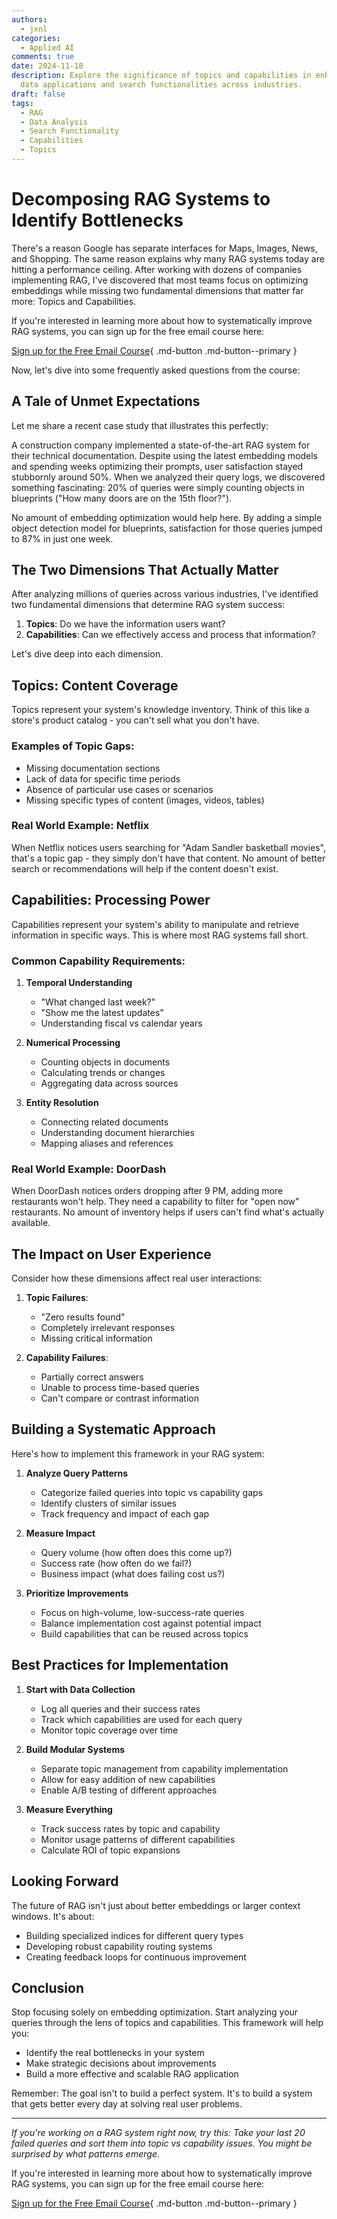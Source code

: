```yaml
---
authors:
  - jxnl
categories:
  - Applied AI
comments: true
date: 2024-11-18
description: Explore the significance of topics and capabilities in enhancing RAG
  data applications and search functionalities across industries.
draft: false
tags:
  - RAG
  - Data Analysis
  - Search Functionality
  - Capabilities
  - Topics
---
```


# Decomposing RAG Systems to Identify Bottlenecks

There's a reason Google has separate interfaces for Maps, Images, News, and Shopping. The same reason explains why many RAG systems today are hitting a performance ceiling. After working with dozens of companies implementing RAG, I've discovered that most teams focus on optimizing embeddings while missing two fundamental dimensions that matter far more: Topics and Capabilities.

<!-- more -->

If you're interested in learning more about how to systematically improve RAG systems, you can sign up for the free email course here:

[Sign up for the Free Email Course](https://dub.link/6wk-rag-email){ .md-button .md-button--primary }

Now, let's dive into some frequently asked questions from the course:

## A Tale of Unmet Expectations

Let me share a recent case study that illustrates this perfectly:

A construction company implemented a state-of-the-art RAG system for their technical documentation. Despite using the latest embedding models and spending weeks optimizing their prompts, user satisfaction stayed stubbornly around 50%. When we analyzed their query logs, we discovered something fascinating: 20% of queries were simply counting objects in blueprints ("How many doors are on the 15th floor?").

No amount of embedding optimization would help here. By adding a simple object detection model for blueprints, satisfaction for those queries jumped to 87% in just one week.

## The Two Dimensions That Actually Matter

After analyzing millions of queries across various industries, I've identified two fundamental dimensions that determine RAG system success:

1. **Topics**: Do we have the information users want?
2. **Capabilities**: Can we effectively access and process that information?

Let's dive deep into each dimension.

## Topics: Content Coverage

Topics represent your system's knowledge inventory. Think of this like a store's product catalog - you can't sell what you don't have.

### Examples of Topic Gaps:

- Missing documentation sections
- Lack of data for specific time periods
- Absence of particular use cases or scenarios
- Missing specific types of content (images, videos, tables)

### Real World Example: Netflix

When Netflix notices users searching for "Adam Sandler basketball movies", that's a topic gap - they simply don't have that content. No amount of better search or recommendations will help if the content doesn't exist.

## Capabilities: Processing Power

Capabilities represent your system's ability to manipulate and retrieve information in specific ways. This is where most RAG systems fall short.

### Common Capability Requirements:

1. **Temporal Understanding**

   - "What changed last week?"
   - "Show me the latest updates"
   - Understanding fiscal vs calendar years

2. **Numerical Processing**

   - Counting objects in documents
   - Calculating trends or changes
   - Aggregating data across sources

3. **Entity Resolution**
   - Connecting related documents
   - Understanding document hierarchies
   - Mapping aliases and references

### Real World Example: DoorDash

When DoorDash notices orders dropping after 9 PM, adding more restaurants won't help. They need a capability to filter for "open now" restaurants. No amount of inventory helps if users can't find what's actually available.

## The Impact on User Experience

Consider how these dimensions affect real user interactions:

1. **Topic Failures**:

   - "Zero results found"
   - Completely irrelevant responses
   - Missing critical information

2. **Capability Failures**:
   - Partially correct answers
   - Unable to process time-based queries
   - Can't compare or contrast information

## Building a Systematic Approach

Here's how to implement this framework in your RAG system:

1. **Analyze Query Patterns**

   - Categorize failed queries into topic vs capability gaps
   - Identify clusters of similar issues
   - Track frequency and impact of each gap

2. **Measure Impact**

   - Query volume (how often does this come up?)
   - Success rate (how often do we fail?)
   - Business impact (what does failing cost us?)

3. **Prioritize Improvements**
   - Focus on high-volume, low-success-rate queries
   - Balance implementation cost against potential impact
   - Build capabilities that can be reused across topics

## Best Practices for Implementation

1. **Start with Data Collection**

   - Log all queries and their success rates
   - Track which capabilities are used for each query
   - Monitor topic coverage over time

2. **Build Modular Systems**

   - Separate topic management from capability implementation
   - Allow for easy addition of new capabilities
   - Enable A/B testing of different approaches

3. **Measure Everything**
   - Track success rates by topic and capability
   - Monitor usage patterns of different capabilities
   - Calculate ROI of topic expansions

## Looking Forward

The future of RAG isn't just about better embeddings or larger context windows. It's about:

- Building specialized indices for different query types
- Developing robust capability routing systems
- Creating feedback loops for continuous improvement

## Conclusion

Stop focusing solely on embedding optimization. Start analyzing your queries through the lens of topics and capabilities. This framework will help you:

- Identify the real bottlenecks in your system
- Make strategic decisions about improvements
- Build a more effective and scalable RAG application

Remember: The goal isn't to build a perfect system. It's to build a system that gets better every day at solving real user problems.

---

_If you're working on a RAG system right now, try this: Take your last 20 failed queries and sort them into topic vs capability issues. You might be surprised by what patterns emerge._

If you're interested in learning more about how to systematically improve RAG systems, you can sign up for the free email course here:

[Sign up for the Free Email Course](https://dub.link/6wk-rag-email){ .md-button .md-button--primary }
